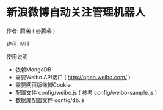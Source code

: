 # 新浪微博自动关注管理机器人

作者: 腾袭 ( @腾袭 )

许可: MIT

使用说明
* 依赖MongoDB
* 需要Weibo API接口 ( http://open.weibo.com/ )
* 需要网页版微博Cookie
* 配置文件 config/weibo.js ( 参考 config/weibo-sample.js )
* 数据库配置文件 config/db.js
